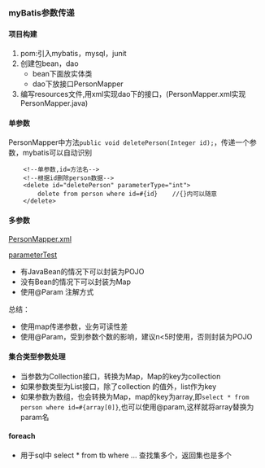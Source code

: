 ### myBatis参数传递

#### 项目构建
1. pom:引入mybatis，mysql，junit
2. 创建包bean，dao
   - bean下面放实体类
   - dao下放接口PersonMapper
3. 编写resources文件,用xml实现dao下的接口，(PersonMapper.xml实现PersonMapper.java)

#### 单参数
PersonMapper中方法`public void deletePerson(Integer id);`，传递一个参数，mybatis可以自动识别
```
    <!--单参数,id=方法名-->
    <!--根据id删除person数据-->
    <delete id="deletePerson" parameterType="int">
        delete from person where id=#{id}    //{}内可以随意
    </delete>
```

#### 多参数
[PersonMapper.xml](src/main/resources/mybatis/PersonMapper.xml)

[parameterTest](src/test/java/parameterTest.java)

- 有JavaBean的情况下可以封装为POJO
- 没有Bean的情况下可以封装为Map
- 使用@Param 注解方式

总结：
- 使用map传递参数，业务可读性差
- 使用@Param，受到参数个数的影响，建议n<5时使用，否则封装为POJO

#### 集合类型参数处理
- 当参数为Collection接口，转换为Map，Map的key为collection
- 如果参数类型为List接口，除了collection 的值外，list作为key
- 如果参数为数组，也会转换为Map，map的key为array,即`select * from person where id=#{array[0]}`,也可以使用@param,这样就将array替换为param名

#### foreach
- 用于sql中 select * from tb where ...  查找集多个，返回集也是多个


